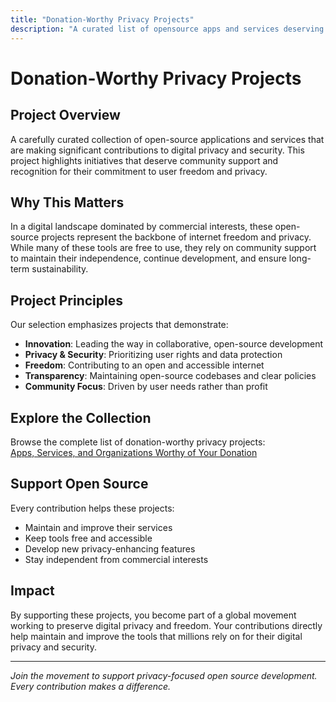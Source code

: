 ```yaml
---
title: "Donation-Worthy Privacy Projects"
description: "A curated list of opensource apps and services deserving of your support"
---
```


# Donation-Worthy Privacy Projects

## Project Overview
A carefully curated collection of open-source applications and services that are making significant contributions to digital privacy and security. This project highlights initiatives that deserve community support and recognition for their commitment to user freedom and privacy.

## Why This Matters
In a digital landscape dominated by commercial interests, these open-source projects represent the backbone of internet freedom and privacy. While many of these tools are free to use, they rely on community support to maintain their independence, continue development, and ensure long-term sustainability.

## Project Principles
Our selection emphasizes projects that demonstrate:
- **Innovation**: Leading the way in collaborative, open-source development
- **Privacy & Security**: Prioritizing user rights and data protection
- **Freedom**: Contributing to an open and accessible internet
- **Transparency**: Maintaining open-source codebases and clear policies
- **Community Focus**: Driven by user needs rather than profit

## Explore the Collection
Browse the complete list of donation-worthy privacy projects:  
[Apps, Services, and Organizations Worthy of Your Donation](https://alternativeto.net/lists/35659/apps-services-and-organizations-worthy-of-your-donation/)

## Support Open Source
Every contribution helps these projects:
- Maintain and improve their services
- Keep tools free and accessible
- Develop new privacy-enhancing features
- Stay independent from commercial interests

## Impact
By supporting these projects, you become part of a global movement working to preserve digital privacy and freedom. Your contributions directly help maintain and improve the tools that millions rely on for their digital privacy and security.

---

*Join the movement to support privacy-focused open source development. Every contribution makes a difference.*
